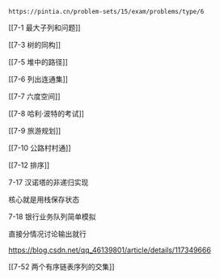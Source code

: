 
```ad-note
https://pintia.cn/problem-sets/15/exam/problems/type/6
```


[[7-1 最大子列和问题]]

[[7-3 树的同构]]

[[7-5 堆中的路径]]

[[7-6 列出连通集]]

[[7-7 六度空间]]

[[7-8 哈利·波特的考试]]

[[7-9 旅游规划]]

[[7-10 公路村村通]]

[[7-12 排序]]


7-17 汉诺塔的非递归实现

核心就是用栈保存状态

7-18 银行业务队列简单模拟

直接分情况讨论输出就行

https://blog.csdn.net/qq_46139801/article/details/117349666




[[7-52 两个有序链表序列的交集]]

